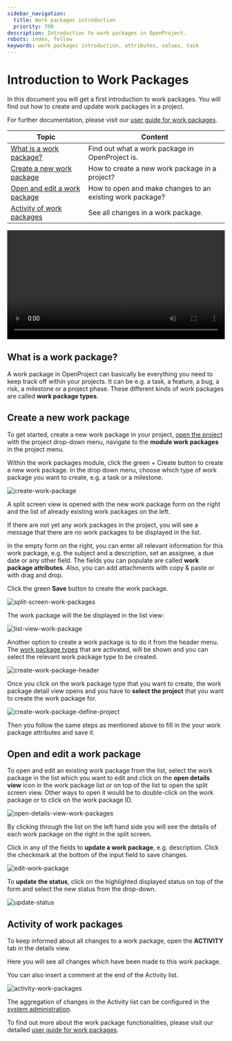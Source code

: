 ```yaml
---
sidebar_navigation:
  title: Work packages introduction
  priority: 700
description: Introduction to work packages in OpenProject.
robots: index, follow
keywords: work packages introduction, attributes, values, task
---
```


# Introduction to Work Packages

In this document you will get a first introduction to work packages. You will find out how to create and update work packages in a project.

For further documentation, please visit our [user guide for work packages](../../user-guide/work-packages).

| Topic                                                        | Content                                                   |
| ------------------------------------------------------------ | --------------------------------------------------------- |
| [What is a work package?](#what-is-a-work-package?)          | Find out what a work package in OpenProject is.           |
| [Create a new work package](#create-a-new-work-package)      | How to create a new work package in  a project?           |
| [Open and edit a work package](#open-and-edit-a-work-package) | How to open and make changes to an existing work package? |
| [Activity of work packages](#activity-of-work-packages)      | See all changes in a work package.                        |

<video src="https://openproject-docs.s3.eu-central-1.amazonaws.com/videos/OpenProject-Work-Packages.mp4" type="video/mp4" controls="" style="width:100%"></video>

## What is a work package?

A work package in OpenProject can basically be everything you need to keep track off within your projects. It can be e.g. a task, a feature, a bug, a risk, a milestone or a project phase. These different kinds of work packages are called **work package types**.

## Create a new work package

To get started, create a new work package in your project, [open the project](#open-an-existing-project) with the project drop-down menu, navigate to the **module work packages** in the project menu.

Within the work packages module, click the green + Create button to create a new work package. In the drop down menu, choose which type of work package you want to create, e.g. a task or a milestone.

![create-work-package](create-work-package-1569611257373.png)

A split screen view is opened with the new work package form on the right and the list of already existing work packages on the left.

If there are not yet any work packages in the project, you will see a message that there are no work packages to be displayed in the list.

In the empty form on the right, you can enter all relevant information for this work package, e.g. the subject and a description, set an assignee, a due date or any other field. The fields you can populate are called **work package attributes**. Also, you can add attachments with copy & paste or with drag and drop.

Click the green **Save** button to create the work package.

![split-screen-work-packages](split-screen-work-packages.png)

The work package will the be displayed in the list view:

![list-view-work-package](1569611758166.png)

Another option to create a work package is to do it from the header menu. The [work package types](../../user-guide/projects/project-settings/work-package-types/#work-package-types) that are activated, will be shown and you can select the relevant work package type to be created.

![create-work-package-header](create-work-package-header.png)

Once you click on the work package type that you want to create, the work package detail view opens and you have to **select the project** that you want to create the work package for. 

![create-work-package-define-project](create-work-package-define-project.png)

Then you follow the same steps as mentioned above to fill in the your work package attributes and save it.

## Open and edit a work package

To open and edit an existing work package from the list, select the work package in the list which you want to edit and click on the **open details view** icon in the work package list or on top of the list to open the split screen view. Other ways to open it would be to double-click on the work package or to click on the work package ID.

![open-details-view-work-packages](open-details-view-work-packages.png)

By clicking through the list on the left hand side you will see the details of each work package on the right in the split screen.

Click in any of the fields to **update a work package**, e.g. description. Click the checkmark at the bottom of the input field to save changes.

![edit-work-package](1569612205009.png)

To **update the status**, click on the highlighted displayed status on top of the form and select the new status from the drop-down.

![update-status](1569612428626.png)

## Activity of work packages

To keep informed about all changes to a work package, open the **ACTIVITY** tab in the details view. 

Here you will see all changes which have been made to this work package.

You can also insert a comment at the end of the Activity list.

![activity-work-packages](activity-work-packages.png)

The aggregation of changes in the Activity list can be configured in the [system administration](../../system-admin-guide/system-settings/display-settings/#time-and-date-formatting,-aggregation-of-changes-in-activity).

To find out more about the work package functionalities, please visit our detailed [user guide for work packages](../../user-guide/work-packages).


